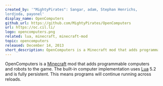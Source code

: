 ```yaml
---
created_by: '"MightyPirates": Sangar, adam, Stephan Henrichs, 
lordjoda, payonel'
display_name: OpenComputers
github_url: https://github.com/MightyPirates/OpenComputers
url: https://oc.cil.li/
logo: opencomputers.png
related: lua, minecraft, minecraft-mod
topic: opencomputers
released: December 14, 2013
short_description: OpenComputers is a Minecraft mod that adds programmable computers and robots to the game.
---
```

OpenComputers is a [Minecraft](https://github.com/topics/minecraft) mod that adds programmable computers and robots to the game. The built-in computer implementation uses [Lua](https://github.com/topics/lua) 5.2 and is fully persistent. This means programs will continue running across reloads.
